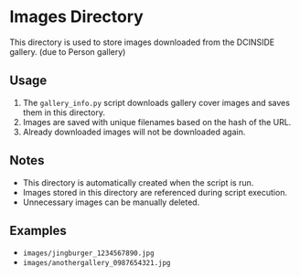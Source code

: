 # Images Directory

This directory is used to store images downloaded from the DCINSIDE gallery. (due to Person gallery)

## Usage

1. The `gallery_info.py` script downloads gallery cover images and saves them in this directory.
2. Images are saved with unique filenames based on the hash of the URL.
3. Already downloaded images will not be downloaded again.

## Notes

- This directory is automatically created when the script is run.
- Images stored in this directory are referenced during script execution.
- Unnecessary images can be manually deleted.

## Examples

- `images/jingburger_1234567890.jpg`
- `images/anothergallery_0987654321.jpg`